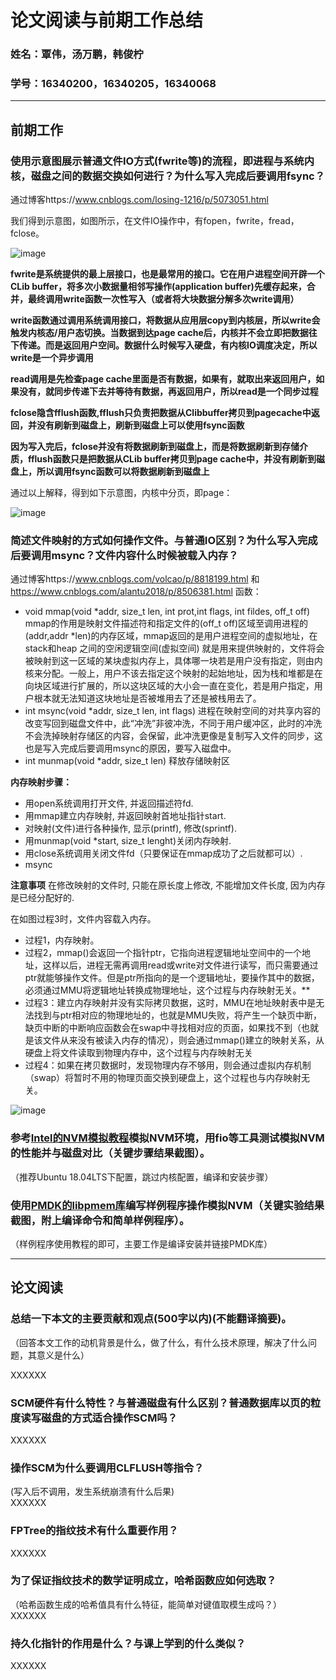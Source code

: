 # 论文阅读与前期工作总结
### 姓名：覃伟，汤万鹏，韩俊柠
### 学号：16340200，16340205，16340068
---
## 前期工作

### 使用示意图展示普通文件IO方式(fwrite等)的流程，即进程与系统内核，磁盘之间的数据交换如何进行？为什么写入完成后要调用fsync？
通过博客https://www.cnblogs.com/losing-1216/p/5073051.html

我们得到示意图，如图所示，在文件IO操作中，有fopen，fwrite，fread，fclose。

![image](https://github.com/dbms-19/First-part/blob/master/pic/%E9%A2%981%E7%A4%BA%E6%84%8F%E5%9B%BE.jpg)

**fwrite是系统提供的最上层接口，也是最常用的接口。它在用户进程空间开辟一个CLib buffer，将多次小数据量相邻写操作(application buffer)先缓存起来，合并，最终调用write函数一次性写入（或者将大块数据分解多次write调用）**

**write函数通过调用系统调用接口，将数据从应用层copy到内核层，所以write会触发内核态/用户态切换。当数据到达page cache后，内核并不会立即把数据往下传递。而是返回用户空间。数据什么时候写入硬盘，有内核IO调度决定，所以write是一个异步调用**

**read调用是先检查page cache里面是否有数据，如果有，就取出来返回用户，如果没有，就同步传递下去并等待有数据，再返回用户，所以read是一个同步过程**

**fclose隐含fflush函数,fflush只负责把数据从Clibbuffer拷贝到pagecache中返回，并没有刷新到磁盘上，刷新到磁盘上可以使用fsync函数**

**因为写入完后，fclose并没有将数据刷新到磁盘上，而是将数据刷新到存储介质，fflush函数只是把数据从CLib buffer拷贝到page cache中，并没有刷新到磁盘上，所以调用fsync函数可以将数据刷新到磁盘上**

通过以上解释，得到如下示意图，内核中分页，即page：

![image](https://github.com/dbms-19/First-part/blob/master/pic/%E9%A2%981%E7%A4%BA%E6%84%8F%E5%9B%BE2.jpg)

### 简述文件映射的方式如何操作文件。与普通IO区别？为什么写入完成后要调用msync？文件内容什么时候被载入内存？
通过博客https://www.cnblogs.com/volcao/p/8818199.html 和 https://www.cnblogs.com/alantu2018/p/8506381.html
函数：
- void mmap(void *addr, size_t len, int prot,int flags, int fildes, off_t off) mmap的作用是映射文件描述符和指定文件的(off_t off)区域至调用进程的(addr,addr *len)的内存区域，mmap返回的是用户进程空间的虚拟地址，在stack和heap 之间的空闲逻辑空间(虚拟空间) 就是用来提供映射的，文件将会被映射到这一区域的某块虚拟内存上，具体哪一块若是用户没有指定，则由内核来分配。一般上，用户不该去指定这个映射的起始地址，因为栈和堆都是在向块区域进行扩展的，所以这块区域的大小会一直在变化，若是用户指定，用户根本就无法知道这块地址是否被堆用去了还是被栈用去了。
- int msync(void *addr, size_t len, int flags) 进程在映射空间的对共享内容的改变写回到磁盘文件中，此“冲洗”非彼冲洗，不同于用户缓冲区，此时的冲洗不会洗掉映射存储区的内容，会保留，此冲洗更像是复制写入文件的同步，这也是写入完成后要调用msync的原因，要写入磁盘中。
- int munmap(void *addr, size_t len) 释放存储映射区

**内存映射步骤：**
 - 用open系统调用打开文件, 并返回描述符fd.
 - 用mmap建立内存映射, 并返回映射首地址指针start.
 - 对映射(文件)进行各种操作, 显示(printf), 修改(sprintf).
 - 用munmap(void *start, size_t lenght)关闭内存映射.
 - 用close系统调用关闭文件fd（只要保证在mmap成功了之后就都可以）.
 - msync
 
 **注意事项**
 在修改映射的文件时, 只能在原长度上修改, 不能增加文件长度, 因为内存是已经分配好的.

在如图过程3时，文件内容载入内存。
- 过程1，内存映射。
- 过程2，mmap()会返回一个指针ptr，它指向进程逻辑地址空间中的一个地址，这样以后，进程无需再调用read或write对文件进行读写，而只需要通过ptr就能够操作文件。但是ptr所指向的是一个逻辑地址，要操作其中的数据，必须通过MMU将逻辑地址转换成物理地址，这个过程与内存映射无关。**
- 过程3：建立内存映射并没有实际拷贝数据，这时，MMU在地址映射表中是无法找到与ptr相对应的物理地址的，也就是MMU失败，将产生一个缺页中断，缺页中断的中断响应函数会在swap中寻找相对应的页面，如果找不到（也就是该文件从来没有被读入内存的情况），则会通过mmap()建立的映射关系，从硬盘上将文件读取到物理内存中，这个过程与内存映射无关
- 过程4：如果在拷贝数据时，发现物理内存不够用，则会通过虚拟内存机制（swap）将暂时不用的物理页面交换到硬盘上，这个过程也与内存映射无关。

![image](https://github.com/dbms-19/First-part/blob/master/pic/%E9%A2%98%E7%9B%AE2.jpg)


### 参考[Intel的NVM模拟教程](https://software.intel.com/zh-cn/articles/how-to-emulate-persistent-memory-on-an-intel-architecture-server)模拟NVM环境，用fio等工具测试模拟NVM的性能并与磁盘对比（关键步骤结果截图）。
（推荐Ubuntu 18.04LTS下配置，跳过内核配置，编译和安装步骤）

### 使用[PMDK的libpmem库](http://pmem.io/pmdk/libpmem/)编写样例程序操作模拟NVM（关键实验结果截图，附上编译命令和简单样例程序）。
（样例程序使用教程的即可，主要工作是编译安装并链接PMDK库）

---
## 论文阅读

### 总结一下本文的主要贡献和观点(500字以内)(不能翻译摘要)。
（回答本文工作的动机背景是什么，做了什么，有什么技术原理，解决了什么问题，其意义是什么） 

XXXXXX

### SCM硬件有什么特性？与普通磁盘有什么区别？普通数据库以页的粒度读写磁盘的方式适合操作SCM吗？
XXXXXX
### 操作SCM为什么要调用CLFLUSH等指令？
(写入后不调用，发生系统崩溃有什么后果)  
XXXXXX

### FPTree的指纹技术有什么重要作用？
XXXXXX

### 为了保证指纹技术的数学证明成立，哈希函数应如何选取？
（哈希函数生成的哈希值具有什么特征，能简单对键值取模生成吗？）  
XXXXXX

### 持久化指针的作用是什么？与课上学到的什么类似？
XXXXXX
